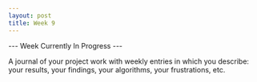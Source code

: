 ```yaml
---
layout: post
title: Week 9
---
```


--- Week Currently In Progress ---

A journal of your project work with weekly entries in which you describe: your results, your findings, your algorithms, your frustrations, etc.
